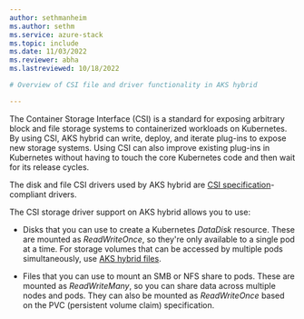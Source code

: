 ```yaml
---
author: sethmanheim
ms.author: sethm
ms.service: azure-stack
ms.topic: include
ms.date: 11/03/2022
ms.reviewer: abha
ms.lastreviewed: 10/18/2022

# Overview of CSI file and driver functionality in AKS hybrid

---
```


The Container Storage Interface (CSI) is a standard for exposing arbitrary block and file storage systems to containerized workloads on Kubernetes. By using CSI, AKS hybrid can write, deploy, and iterate plug-ins to expose new storage systems. Using CSI can also improve existing plug-ins in Kubernetes without having to touch the core Kubernetes code and then wait for its release cycles.

The disk and file CSI drivers used by AKS hybrid are [CSI specification](https://github.com/container-storage-interface/spec/blob/master/spec.md)-compliant drivers.

The CSI storage driver support on AKS hybrid allows you to use:

- Disks that you can use to create a Kubernetes *DataDisk* resource. These are mounted as *ReadWriteOnce*, so they're only available to a single pod at a time. For storage volumes that can be accessed by multiple pods simultaneously, use [AKS hybrid files](../container-storage-interface-files.md).

- Files that you can use to mount an SMB or NFS share to pods. These are mounted as *ReadWriteMany*, so you can share data across multiple nodes and pods. They can also be mounted as *ReadWriteOnce* based on the PVC (persistent volume claim) specification.
